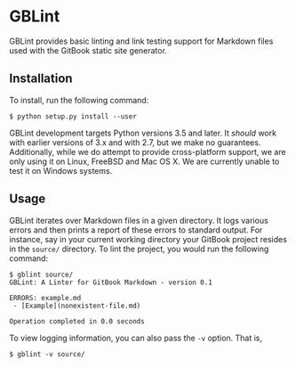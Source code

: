 # GBLint

GBLint provides basic linting and link testing support for Markdown files used with the GitBook static site generator.


## Installation

To install, run the following command:

```
$ python setup.py install --user
```

GBLint development targets Python versions 3.5 and later.  It *should* work with earlier versions of 3.x and with 2.7, but we make no guarantees.  Additionally, while we do attempt to provide cross-platform support, we are only using it on Linux, FreeBSD and Mac OS X.  We are currently unable to test it on Windows systems.

## Usage

GBLint iterates over Markdown files in a given directory.  It logs various errors and then prints a report of these errors to standard output.  For instance, say in your current working directory your GitBook project resides in the `source/` directory.  To lint the project, you would run the following command:

```
$ gblint source/
GBLint: A Linter for GitBook Markdown - version 0.1

ERRORS: example.md
 - [Example](nonexistent-file.md)

Operation completed in 0.0 seconds
```

To view logging information, you can also pass the `-v` option.  That is,

```
$ gblint -v source/
```



